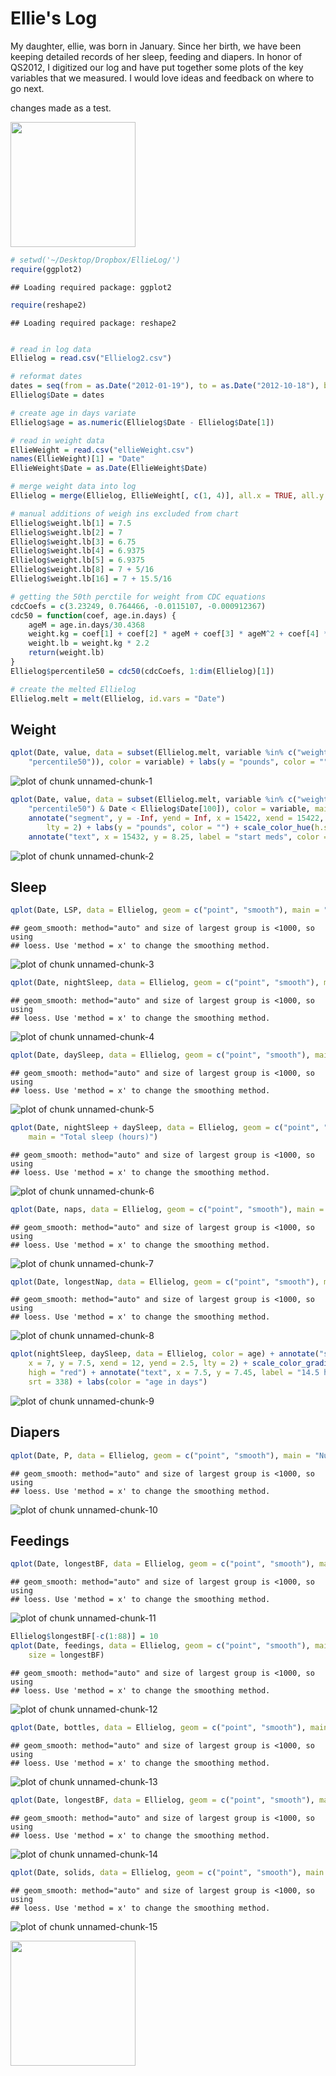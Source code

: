 Ellie's Log
========================================================
My daughter, ellie, was born in January. Since her birth, we have been keeping detailed records of her sleep, feeding and diapers. In honor of QS2012, I digitized our log and have put together some plots of the key variables that we measured. I would love ideas and feedback on where to go next. 

changes made as a test. 

<a href="http://imgur.com/4OQqA"><img src="http://i.imgur.com/4OQqA.jpg" title="Hosted by imgur.com" alt="" width="200" /></a>


```r
# setwd('~/Desktop/Dropbox/EllieLog/')
require(ggplot2)
```

```
## Loading required package: ggplot2
```

```r
require(reshape2)
```

```
## Loading required package: reshape2
```

```r

# read in log data
Ellielog = read.csv("Ellielog2.csv")

# reformat dates
dates = seq(from = as.Date("2012-01-19"), to = as.Date("2012-10-18"), by = "day")
Ellielog$Date = dates

# create age in days variate
Ellielog$age = as.numeric(Ellielog$Date - Ellielog$Date[1])

# read in weight data
EllieWeight = read.csv("ellieWeight.csv")
names(EllieWeight)[1] = "Date"
EllieWeight$Date = as.Date(EllieWeight$Date)

# merge weight data into log
Ellielog = merge(Ellielog, EllieWeight[, c(1, 4)], all.x = TRUE, all.y = TRUE)

# manual additions of weigh ins excluded from chart
Ellielog$weight.lb[1] = 7.5
Ellielog$weight.lb[2] = 7
Ellielog$weight.lb[3] = 6.75
Ellielog$weight.lb[4] = 6.9375
Ellielog$weight.lb[5] = 6.9375
Ellielog$weight.lb[8] = 7 + 5/16
Ellielog$weight.lb[16] = 7 + 15.5/16

# getting the 50th perctile for weight from CDC equations
cdcCoefs = c(3.23249, 0.764466, -0.0115107, -0.000912367)
cdc50 = function(coef, age.in.days) {
    ageM = age.in.days/30.4368
    weight.kg = coef[1] + coef[2] * ageM + coef[3] * ageM^2 + coef[4] * ageM^3
    weight.lb = weight.kg * 2.2
    return(weight.lb)
}
Ellielog$percentile50 = cdc50(cdcCoefs, 1:dim(Ellielog)[1])

# create the melted Ellielog
Ellielog.melt = melt(Ellielog, id.vars = "Date")
```

## Weight

```r
qplot(Date, value, data = subset(Ellielog.melt, variable %in% c("weight.lb", 
    "percentile50")), color = variable) + labs(y = "pounds", color = "") + scale_color_hue(h.start = 180)
```

![plot of chunk unnamed-chunk-1](figure/unnamed-chunk-1.png) 


```r
qplot(Date, value, data = subset(Ellielog.melt, variable %in% c("weight.lb", 
    "percentile50") & Date < Ellielog$Date[100]), color = variable, main = "zoom in on first 100 days") + 
    annotate("segment", y = -Inf, yend = Inf, x = 15422, xend = 15422, color = "limegreen", 
        lty = 2) + labs(y = "pounds", color = "") + scale_color_hue(h.start = 180) + 
    annotate("text", x = 15432, y = 8.25, label = "start meds", color = "limegreen")
```

![plot of chunk unnamed-chunk-2](figure/unnamed-chunk-2.png) 

## Sleep

```r
qplot(Date, LSP, data = Ellielog, geom = c("point", "smooth"), main = "Longest Sleep Period (hours)")
```

```
## geom_smooth: method="auto" and size of largest group is <1000, so using
## loess. Use 'method = x' to change the smoothing method.
```

![plot of chunk unnamed-chunk-3](figure/unnamed-chunk-3.png) 



```r
qplot(Date, nightSleep, data = Ellielog, geom = c("point", "smooth"), main = "Night time sleep (hours)")
```

```
## geom_smooth: method="auto" and size of largest group is <1000, so using
## loess. Use 'method = x' to change the smoothing method.
```

![plot of chunk unnamed-chunk-4](figure/unnamed-chunk-4.png) 


```r
qplot(Date, daySleep, data = Ellielog, geom = c("point", "smooth"), main = "Daytime sleep (hours)")
```

```
## geom_smooth: method="auto" and size of largest group is <1000, so using
## loess. Use 'method = x' to change the smoothing method.
```

![plot of chunk unnamed-chunk-5](figure/unnamed-chunk-5.png) 


```r
qplot(Date, nightSleep + daySleep, data = Ellielog, geom = c("point", "smooth"), 
    main = "Total sleep (hours)")
```

```
## geom_smooth: method="auto" and size of largest group is <1000, so using
## loess. Use 'method = x' to change the smoothing method.
```

![plot of chunk unnamed-chunk-6](figure/unnamed-chunk-6.png) 


```r
qplot(Date, naps, data = Ellielog, geom = c("point", "smooth"), main = "Number of naps")
```

```
## geom_smooth: method="auto" and size of largest group is <1000, so using
## loess. Use 'method = x' to change the smoothing method.
```

![plot of chunk unnamed-chunk-7](figure/unnamed-chunk-7.png) 


```r
qplot(Date, longestNap, data = Ellielog, geom = c("point", "smooth"), main = "Longest Nap (hours)")
```

```
## geom_smooth: method="auto" and size of largest group is <1000, so using
## loess. Use 'method = x' to change the smoothing method.
```

![plot of chunk unnamed-chunk-8](figure/unnamed-chunk-8.png) 


```r
qplot(nightSleep, daySleep, data = Ellielog, color = age) + annotate("segment", 
    x = 7, y = 7.5, xend = 12, yend = 2.5, lty = 2) + scale_color_gradient(low = "pink", 
    high = "red") + annotate("text", x = 7.5, y = 7.45, label = "14.5 hour line", 
    srt = 338) + labs(color = "age in days")
```

![plot of chunk unnamed-chunk-9](figure/unnamed-chunk-9.png) 


## Diapers

```r
qplot(Date, P, data = Ellielog, geom = c("point", "smooth"), main = "Number of poop diapers")
```

```
## geom_smooth: method="auto" and size of largest group is <1000, so using
## loess. Use 'method = x' to change the smoothing method.
```

![plot of chunk unnamed-chunk-10](figure/unnamed-chunk-10.png) 


## Feedings

```r
qplot(Date, longestBF, data = Ellielog, geom = c("point", "smooth"), main = "Longest Breastfeeding (minutes)")
```

```
## geom_smooth: method="auto" and size of largest group is <1000, so using
## loess. Use 'method = x' to change the smoothing method.
```

![plot of chunk unnamed-chunk-11](figure/unnamed-chunk-11.png) 



```r
Ellielog$longestBF[-c(1:88)] = 10
qplot(Date, feedings, data = Ellielog, geom = c("point", "smooth"), main = "Number of feedings", 
    size = longestBF)
```

```
## geom_smooth: method="auto" and size of largest group is <1000, so using
## loess. Use 'method = x' to change the smoothing method.
```

![plot of chunk unnamed-chunk-12](figure/unnamed-chunk-12.png) 


```r
qplot(Date, bottles, data = Ellielog, geom = c("point", "smooth"), main = "Number of bottle feedings")
```

```
## geom_smooth: method="auto" and size of largest group is <1000, so using
## loess. Use 'method = x' to change the smoothing method.
```

![plot of chunk unnamed-chunk-13](figure/unnamed-chunk-13.png) 


```r
qplot(Date, longestBF, data = Ellielog, geom = c("point", "smooth"), main = "Longest Breastfeeding (minutes)")
```

```
## geom_smooth: method="auto" and size of largest group is <1000, so using
## loess. Use 'method = x' to change the smoothing method.
```

![plot of chunk unnamed-chunk-14](figure/unnamed-chunk-14.png) 


```r
qplot(Date, solids, data = Ellielog, geom = c("point", "smooth"), main = "Number of solids feedings")
```

```
## geom_smooth: method="auto" and size of largest group is <1000, so using
## loess. Use 'method = x' to change the smoothing method.
```

![plot of chunk unnamed-chunk-15](figure/unnamed-chunk-15.png) 


<a href="http://imgur.com/bFLFG"><img src="http://i.imgur.com/bFLFG.jpg" title="Hosted by imgur.com" alt="" width="200" /></a>
